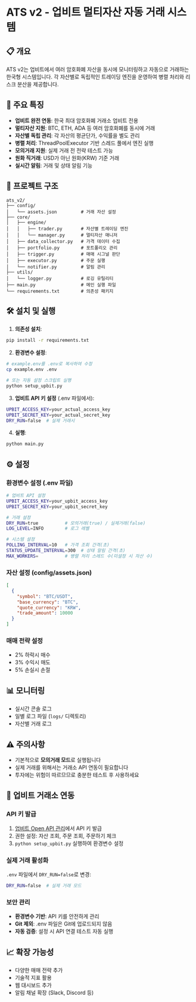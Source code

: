 # ATS v2 - 업비트 멀티자산 자동 거래 시스템

## 📋 개요

ATS v2는 업비트에서 여러 암호화폐 자산을 동시에 모니터링하고 자동으로 거래하는 한국형 시스템입니다. 각 자산별로 독립적인 트레이딩 엔진을 운영하여 병렬 처리와 리스크 분산을 제공합니다.

## 🚀 주요 특징

- **업비트 완전 연동**: 한국 최대 암호화폐 거래소 업비트 전용
- **멀티자산 지원**: BTC, ETH, ADA 등 여러 암호화폐를 동시에 거래
- **자산별 독립 관리**: 각 자산의 평균단가, 수익률을 별도 관리 
- **병렬 처리**: ThreadPoolExecutor 기반 스레드 풀에서 엔진 실행
- **모의거래 지원**: 실제 거래 전 전략 테스트 가능
- **원화 직거래**: USD가 아닌 원화(KRW) 기준 거래
- **실시간 알림**: 거래 및 상태 알림 기능

## 📁 프로젝트 구조

```
ats_v2/
├── config/
│   └── assets.json         # 거래 자산 설정
├── core/
│   ├── engine/
│   │   ├── trader.py       # 자산별 트레이딩 엔진
│   │   └── manager.py      # 멀티자산 매니저
│   ├── data_collector.py   # 가격 데이터 수집
│   ├── portfolio.py        # 포트폴리오 관리
│   ├── trigger.py          # 매매 시그널 판단
│   ├── executor.py         # 주문 실행
│   └── notifier.py         # 알림 관리
├── utils/
│   └── logger.py           # 로깅 유틸리티
├── main.py                 # 메인 실행 파일
└── requirements.txt        # 의존성 패키지
```

## 🛠️ 설치 및 실행

1. **의존성 설치**:
```bash
pip install -r requirements.txt
```

2. **환경변수 설정**:
```bash
# example.env를 .env로 복사하여 수정
cp example.env .env

# 또는 자동 설정 스크립트 실행
python setup_upbit.py
```

3. **업비트 API 키 설정** (.env 파일에서):
```bash
UPBIT_ACCESS_KEY=your_actual_access_key
UPBIT_SECRET_KEY=your_actual_secret_key
DRY_RUN=false  # 실제 거래시
```

4. **실행**:
```bash
python main.py
```

## ⚙️ 설정

### 환경변수 설정 (.env 파일)
```bash
# 업비트 API 설정
UPBIT_ACCESS_KEY=your_upbit_access_key
UPBIT_SECRET_KEY=your_upbit_secret_key

# 거래 설정
DRY_RUN=true          # 모의거래(true) / 실제거래(false)
LOG_LEVEL=INFO        # 로그 레벨

# 시스템 설정
POLLING_INTERVAL=10   # 가격 조회 간격(초)
STATUS_UPDATE_INTERVAL=300  # 상태 알림 간격(초)
MAX_WORKERS=          # 병렬 처리 스레드 수(미설정 시 자산 수)
```

### 자산 설정 (config/assets.json)
```json
[
  {
    "symbol": "BTC/USDT",
    "base_currency": "BTC", 
    "quote_currency": "KRW",
    "trade_amount": 10000
  }
]
```

### 매매 전략 설정
- 2% 하락시 매수
- 3% 수익시 매도
- 5% 손실시 손절

## 📊 모니터링

- 실시간 콘솔 로그
- 일별 로그 파일 (`logs/` 디렉토리)
- 자산별 거래 로그

## ⚠️ 주의사항

- 기본적으로 **모의거래 모드**로 실행됩니다
- 실제 거래를 위해서는 거래소 API 연동이 필요합니다
- 투자에는 위험이 따르므므로 충분한 테스트 후 사용하세요

## 🔧 업비트 거래소 연동

### API 키 발급
1. [업비트 Open API 관리](https://upbit.com/mypage/open_api_management)에서 API 키 발급
2. 권한 설정: 자산 조회, 주문 조회, 주문하기 체크
3. `python setup_upbit.py` 실행하여 환경변수 설정

### 실제 거래 활성화
`.env` 파일에서 `DRY_RUN=false`로 변경:
```bash
DRY_RUN=false  # 실제 거래 모드
```

### 보안 관리
- **환경변수 기반**: API 키를 안전하게 관리
- **Git 제외**: .env 파일은 Git에 업로드되지 않음  
- **자동 검증**: 설정 시 API 연결 테스트 자동 실행

## 📈 확장 가능성

- 다양한 매매 전략 추가
- 기술적 지표 활용
- 웹 대시보드 추가
- 알림 채널 확장 (Slack, Discord 등) 